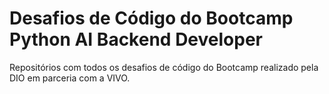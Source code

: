 # Desafios de Código do Bootcamp Python AI Backend Developer

Repositórios com todos os desafios de código do Bootcamp realizado pela DIO em parceria com a VIVO.